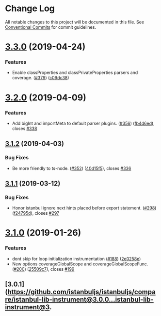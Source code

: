 # Change Log

All notable changes to this project will be documented in this file.
See [Conventional Commits](https://conventionalcommits.org) for commit guidelines.

# [3.3.0](https://github.com/istanbuljs/istanbuljs/compare/istanbul-lib-instrument@3.2.0...istanbul-lib-instrument@3.3.0) (2019-04-24)


### Features

* Enable classProperties and classPrivateProperties parsers and coverage. ([#379](https://github.com/istanbuljs/istanbuljs/issues/379)) ([c09dc38](https://github.com/istanbuljs/istanbuljs/commit/c09dc38))





# [3.2.0](https://github.com/istanbuljs/istanbuljs/compare/istanbul-lib-instrument@3.1.2...istanbul-lib-instrument@3.2.0) (2019-04-09)


### Features

* Add bigInt and importMeta to default parser plugins. ([#356](https://github.com/istanbuljs/istanbuljs/issues/356)) ([fb4d6ed](https://github.com/istanbuljs/istanbuljs/commit/fb4d6ed)), closes [#338](https://github.com/istanbuljs/istanbuljs/issues/338)





## [3.1.2](https://github.com/istanbuljs/istanbuljs/compare/istanbul-lib-instrument@3.1.1...istanbul-lib-instrument@3.1.2) (2019-04-03)


### Bug Fixes

* Be more friendly to ts-node. ([#352](https://github.com/istanbuljs/istanbuljs/issues/352)) ([40d15f5](https://github.com/istanbuljs/istanbuljs/commit/40d15f5)), closes [#336](https://github.com/istanbuljs/istanbuljs/issues/336)





## [3.1.1](https://github.com/istanbuljs/istanbuljs/compare/istanbul-lib-instrument@3.1.0...istanbul-lib-instrument@3.1.1) (2019-03-12)


### Bug Fixes

* Honor istanbul ignore next hints placed before export statement. ([#298](https://github.com/istanbuljs/istanbuljs/issues/298)) ([f24795d](https://github.com/istanbuljs/istanbuljs/commit/f24795d)), closes [#297](https://github.com/istanbuljs/istanbuljs/issues/297)





# [3.1.0](https://github.com/istanbuljs/istanbuljs/compare/istanbul-lib-instrument@3.0.1...istanbul-lib-instrument@3.1.0) (2019-01-26)


### Features

* dont skip for loop initialization instrumentation ([#188](https://github.com/istanbuljs/istanbuljs/issues/188)) ([2e0258e](https://github.com/istanbuljs/istanbuljs/commit/2e0258e))
* New options coverageGlobalScope and coverageGlobalScopeFunc. ([#200](https://github.com/istanbuljs/istanbuljs/issues/200)) ([25509c7](https://github.com/istanbuljs/istanbuljs/commit/25509c7)), closes [#199](https://github.com/istanbuljs/istanbuljs/issues/199)





<a name="3.0.1"></a>
## [3.0.1](https://github.com/istanbuljs/istanbuljs/compare/istanbul-lib-instrument@3.0.0...istanbul-lib-instrument@3.